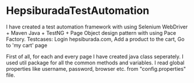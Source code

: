 # HepsiburadaTestAutomation
I have created a test automation framework with using Selenium WebDriver + Maven Java + TestNG + Page Object design pattern with using Pace Factory. 
Testcases: 
Login hepsiburada.com,
Add a product to the cart,
Go to 'my cart' page

First of all, for each and every page I have created java class seperately. 
I used util package for all the common methods and variables.
I read global properties like username, password, browser etc. from "config.properties" file.


